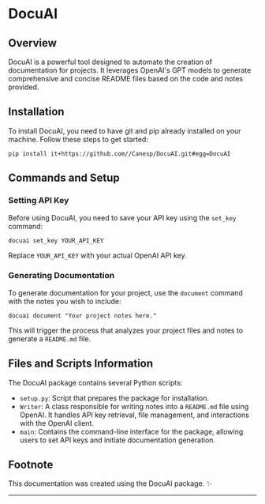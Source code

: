 # DocuAI

## Overview
DocuAI is a powerful tool designed to automate the creation of documentation for projects. It leverages OpenAI's GPT models to generate comprehensive and concise README files based on the code and notes provided.

## Installation
To install DocuAI, you need to have git and pip already installed on your machine. Follow these steps to get started:

```
pip install it+https://github.com//Canesp/DocuAI.git#egg=DocuAI
```

## Commands and Setup

### Setting API Key
Before using DocuAI, you need to save your API key using the `set_key` command:

```
docuai set_key YOUR_API_KEY
```

Replace `YOUR_API_KEY` with your actual OpenAI API key.

### Generating Documentation
To generate documentation for your project, use the `document` command with the notes you wish to include:

```
docuai document "Your project notes here."
```

This will trigger the process that analyzes your project files and notes to generate a `README.md` file.

## Files and Scripts Information
The DocuAI package contains several Python scripts:

- `setup.py`: Script that prepares the package for installation.
- `Writer`: A class responsible for writing notes into a `README.md` file using OpenAI. It handles API key retrieval, file management, and interactions with the OpenAI client.
- `main`: Contains the command-line interface for the package, allowing users to set API keys and initiate documentation generation.

## Footnote
This documentation was created using the DocuAI package. :sparkles:

---